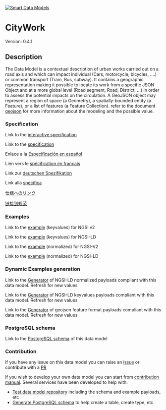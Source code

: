 [![Smart Data Models](https://smartdatamodels.org/wp-content/uploads/2022/01/SmartDataModels_logo.png "Logo")](https://smartdatamodels.org)
# CityWork
Version: 0.4.1

## Description 

The Data Model is a contextual description of urban works carried out on a road axis and which can impact individual (Cars, motorcycle, bicycles, .…) or common transport (Tram, Bus, subway). It contains a geographic representation making it possible to locate its work from a specific JSON Object and at a more global level (Road segment, Road, District, ...) in order to assess the potential impacts on the circulation. A GeoJSON object may represent a region of space (a Geometry), a spatially-bounded entity (a Feature), or a list of features (a Feature Collection). refer to the document [geojson](https://tools.ietf.org/pdf/draft-ietf-geojson-03.pdf) for more information about the modeling and the possible value.
### Specification

Link to the [interactive specification](https://swagger.lab.fiware.org/?url=https://smart-data-models.github.io/dataModel.Transportation/CityWork/swagger.yaml)

Link to the [specification](https://github.com/smart-data-models/dataModel.Transportation/blob/master/CityWork/doc/spec.md)

Enlace a la [Especificación en español](https://github.com/smart-data-models/dataModel.Transportation/blob/master/CityWork/doc/spec_ES.md)

Lien vers le [spécification en français](https://github.com/smart-data-models/dataModel.Transportation/blob/master/CityWork/doc/spec_FR.md)

Link zur [deutschen Spezifikation](https://github.com/smart-data-models/dataModel.Transportation/blob/master/CityWork/doc/spec_DE.md)

Link alla [specifica](https://github.com/smart-data-models/dataModel.Transportation/blob/master/CityWork/doc/spec_IT.md)

[仕様へのリンク](https://github.com/smart-data-models/dataModel.Transportation/blob/master/CityWork/doc/spec_JA.md)

[链接到规范](https://github.com/smart-data-models/dataModel.Transportation/blob/master/CityWork/doc/spec_ZH.md)
### Examples

Link to the [example](https://smart-data-models.github.io/dataModel.Transportation/CityWork/examples/example.json) (keyvalues) for NGSI v2

Link to the [example](https://smart-data-models.github.io/dataModel.Transportation/CityWork/examples/example.jsonld) (keyvalues) for NGSI-LD

Link to the [example](https://smart-data-models.github.io/dataModel.Transportation/CityWork/examples/example-normalized.json) (normalized) for NGSI-V2

Link to the [example](https://smart-data-models.github.io/dataModel.Transportation/CityWork/examples/example-normalized.jsonld) (normalized) for NGSI-LD
### Dynamic Examples generation

Link to the [Generator](https://smartdatamodels.org/extra/ngsi-ld_generator.php?schemaUrl=https://raw.githubusercontent.com/smart-data-models/dataModel.Transportation/master/CityWork/schema.json&email=info@smartdatamodels.org) of NGSI-LD normalized payloads compliant with this data model. Refresh for new values

Link to the [Generator](https://smartdatamodels.org/extra/ngsi-ld_generator_keyvalues.php?schemaUrl=https://raw.githubusercontent.com/smart-data-models/dataModel.Transportation/master/CityWork/schema.json&email=info@smartdatamodels.org) of NGSI-LD keyvalues payloads compliant with this data model. Refresh for new values

Link to the [Generator](https://smartdatamodels.org/extra/geojson_features_generator.php?schemaUrl=https://raw.githubusercontent.com/smart-data-models/dataModel.Transportation/master/CityWork/schema.json&email=info@smartdatamodels.org) of geojson feature format payloads compliant with this data model. Refresh for new values
### PostgreSQL schema

Link to the [PostgreSQL schema](https://github.com/smart-data-models/dataModel.Transportation/blob/master/CityWork/schema.sql) of this data model
### Contribution

 If you have any issue on this data model you can raise an [issue](https://github.com/smart-data-models/dataModel.Transportation/issues)  or contribute with a [PR](https://github.com/smart-data-models/dataModel.Transportation/pulls)

 If you wish to develop your own data model you can start from [contribution manual](https://bit.ly/contribution_manual). Several services have been developed to help with: 
 - [Test data model repository](https://smartdatamodels.org/index.php/data-models-contribution-api/) including the schema and example payloads, etc
 - [Generate PostgreSQL schema](https://smartdatamodels.org/index.php/sql-service/) to help create a table, create type, etc